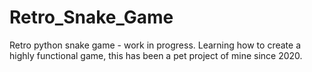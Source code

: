 # Retro_Snake_Game
Retro python snake game - work in progress.
Learning how to create a highly functional game, this has been a pet project of mine since 2020.
